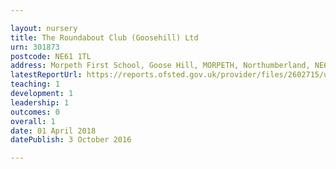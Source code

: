 ```yaml
---

layout: nursery
title: The Roundabout Club (Goosehill) Ltd
urn: 301873
postcode: NE61 1TL
address: Morpeth First School, Goose Hill, MORPETH, Northumberland, NE61 1TL
latestReportUrl: https://reports.ofsted.gov.uk/provider/files/2602715/urn/301873.pdf
teaching: 1
development: 1
leadership: 1
outcomes: 0
overall: 1
date: 01 April 2018 
datePublish: 3 October 2016

---
```

